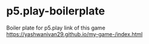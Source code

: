 # p5.play-boilerplate
Boiler plate for p5.play
link of this game 
https://yashwanivan29.github.io/my-game-/index.html
